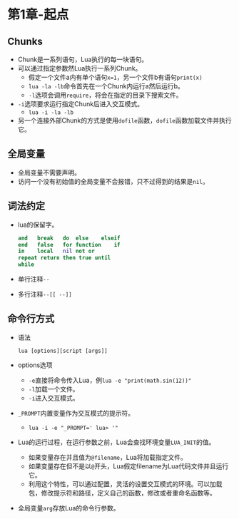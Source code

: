 # 第1章-起点

## Chunks

- Chunk是一系列语句，Lua执行的每一块语句。
- 可以通过指定参数然Lua执行一系列Chunk。
  - 假定一个文件a内有单个语句`x=1`，另一个文件b有语句`print(x)`
  - `lua -la -lb`命令首先在一个Chunk内运行a然后运行b。
  - `-l`选项会调用`require`，将会在指定的目录下搜索文件。
- `-i`选项要求运行指定Chunk后进入交互模式。
  - `lua -i -la -lb`
- 另一个连接外部Chunk的方式是使用`dofile`函数，`dofile`函数加载文件并执行它。

## 全局变量

- 全局变量不需要声明。
- 访问一个没有初始值的全局变量不会报错，只不过得到的结果是`nil`。

## 词法约定

- lua的保留字。

  ```lua
  and	break	do	else	elseif
  end	false 	for function	if
  in	local	nil	not	or
  repeat return then true until
  while
  ```

- 单行注释`--`

- 多行注释`--[[ --]]`

## 命令行方式

- 语法

  ```shell
  lua [options][script [args]]
  ```

- options选项

  - `-e`直接将命令传入Lua，例`lua -e "print(math.sin(12))"`
  - `-l`加载一个文件。
  - `-i`进入交互模式。

- `_PROMPT`内置变量作为交互模式的提示符。

  - `lua -i -e "_PROMPT=' lua> '"`

- Lua的运行过程，在运行参数之前，Lua会查找环境变量`LUA_INIT`的值。

  - 如果变量存在并且值为`@filename`，Lua将加载指定文件。
  - 如果变量存在但不是以`@`开头，Lua假定filename为Lua代码文件并且运行它。
  - 利用这个特性，可以通过配置，灵活的设置交互模式的环境。可以加载包，修改提示符和路径，定义自己的函数，修改或者重命名函数等。

- 全局变量`arg`存放Lua的命令行参数。

